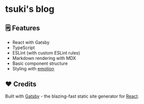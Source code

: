 # tsuki's blog

## 🗒️ Features

- React with Gatsby
- TypeScript
- ESLint (with custom ESLint rules)
- Markdown rendering with MDX
- Basic component structure
- Styling with [emotion](https://emotion.sh/)

## ❤️ Credits

Built with [Gatsby](https://www.gatsbyjs.org/) - the blazing-fast static site generator for [React](https://facebook.github.io/react/).
